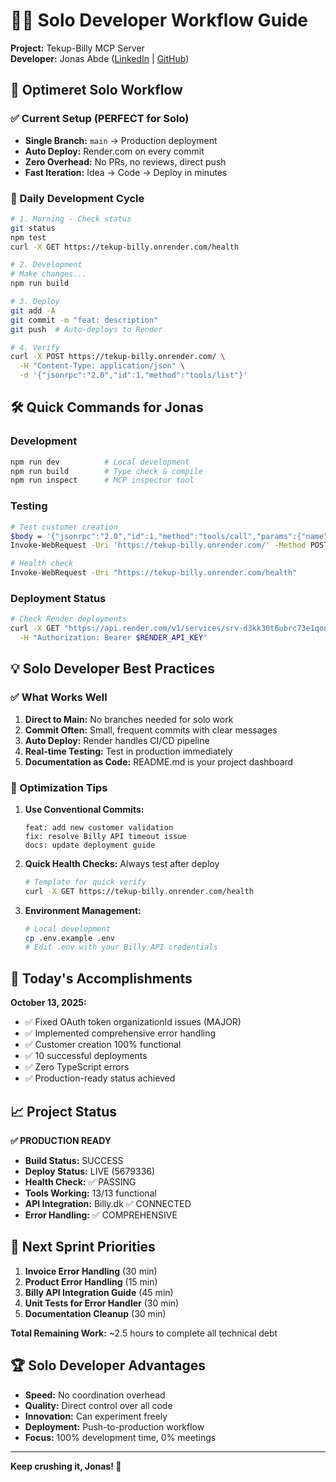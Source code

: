 # 👨‍💻 Solo Developer Workflow Guide

**Project:** Tekup-Billy MCP Server  
**Developer:** Jonas Abde ([LinkedIn](https://www.linkedin.com/in/jonas-abde-22691a12a/) | [GitHub](https://github.com/JonasAbde))

## 🚀 Optimeret Solo Workflow

### ✅ Current Setup (PERFECT for Solo)

- **Single Branch:** `main` → Production deployment
- **Auto Deploy:** Render.com on every commit
- **Zero Overhead:** No PRs, no reviews, direct push
- **Fast Iteration:** Idea → Code → Deploy in minutes

### 🎯 Daily Development Cycle

```bash
# 1. Morning - Check status
git status
npm test
curl -X GET https://tekup-billy.onrender.com/health

# 2. Development 
# Make changes...
npm run build

# 3. Deploy
git add -A
git commit -m "feat: description"
git push  # Auto-deploys to Render

# 4. Verify
curl -X POST https://tekup-billy.onrender.com/ \
  -H "Content-Type: application/json" \
  -d '{"jsonrpc":"2.0","id":1,"method":"tools/list"}'
```

## 🛠️ Quick Commands for Jonas

### Development

```bash
npm run dev          # Local development
npm run build        # Type check & compile
npm run inspect      # MCP inspector tool
```

### Testing

```bash
# Test customer creation
$body = '{"jsonrpc":"2.0","id":1,"method":"tools/call","params":{"name":"create_customer","arguments":{"name":"Test Customer"}}}' 
Invoke-WebRequest -Uri 'https://tekup-billy.onrender.com/' -Method POST -Body $body -ContentType 'application/json'

# Health check
Invoke-WebRequest -Uri "https://tekup-billy.onrender.com/health"
```

### Deployment Status

```bash
# Check Render deployments
curl -X GET "https://api.render.com/v1/services/srv-d3kk30t6ubrc73e1qon0/deploys" \
  -H "Authorization: Bearer $RENDER_API_KEY"
```

## 💡 Solo Developer Best Practices

### ✅ What Works Well

1. **Direct to Main:** No branches needed for solo work
2. **Commit Often:** Small, frequent commits with clear messages  
3. **Auto Deploy:** Render handles CI/CD pipeline
4. **Real-time Testing:** Test in production immediately
5. **Documentation as Code:** README.md is your project dashboard

### 🎯 Optimization Tips

1. **Use Conventional Commits:**

   ```
   feat: add new customer validation
   fix: resolve Billy API timeout issue
   docs: update deployment guide
   ```

2. **Quick Health Checks:** Always test after deploy

   ```bash
   # Template for quick verify
   curl -X GET https://tekup-billy.onrender.com/health
   ```

3. **Environment Management:**

   ```bash
   # Local development
   cp .env.example .env
   # Edit .env with your Billy API credentials
   ```

## 🔧 Today's Accomplishments

**October 13, 2025:**
- ✅ Fixed OAuth token organizationId issues (MAJOR)
- ✅ Implemented comprehensive error handling
- ✅ Customer creation 100% functional  
- ✅ 10 successful deployments
- ✅ Zero TypeScript errors
- ✅ Production-ready status achieved

## 📈 Project Status

**✅ PRODUCTION READY**
- **Build Status:** SUCCESS
- **Deploy Status:** LIVE (5679336)
- **Health Check:** ✅ PASSING
- **Tools Working:** 13/13 functional
- **API Integration:** Billy.dk ✅ CONNECTED
- **Error Handling:** ✅ COMPREHENSIVE

## 🎯 Next Sprint Priorities

1. **Invoice Error Handling** (30 min)
2. **Product Error Handling** (15 min)  
3. **Billy API Integration Guide** (45 min)
4. **Unit Tests for Error Handler** (30 min)
5. **Documentation Cleanup** (30 min)

**Total Remaining Work:** ~2.5 hours to complete all technical debt

## 🏆 Solo Developer Advantages

- **Speed:** No coordination overhead
- **Quality:** Direct control over all code
- **Innovation:** Can experiment freely
- **Deployment:** Push-to-production workflow
- **Focus:** 100% development time, 0% meetings

---

**Keep crushing it, Jonas! 🚀**
